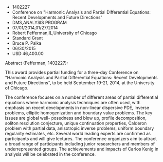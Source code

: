 
* 1402227
* Conference on "Harmonic Analysis and Partial Differential Equations: Recent Developments and Future Directions"
* DMS,ANALYSIS PROGRAM
* 07/01/2014,01/27/2014
* Robert Fefferman,IL,University of Chicago
* Standard Grant
* Bruce P. Palka
* 06/30/2015
* USD 46,400.00

Abstract (Fefferman, 1402227):

This award provides partial funding for a three-day Conference on "Harmonic
Analysis and Partial Differential Equations: Recent Developments and Future
Directions", to be held September 19-21, 2014, at the University of Chicago.

The conference focuses on a number of different areas of partial differential
equations where harmonic analysis techniques are often used, with emphasis on
recent developments in non-linear dispersive PDE, inverse problems, elliptic
homogenization and boundary value problems. The key issues are global well-
posedness and blow up, profile decomposition, soliton resolution conjecture,
unique continuation properties, Calderon problem with partial data, anisotropic
inverse problems, uniform boundary regularity estimates, etc. Several world
leading experts are confirmed as participants and will give lectures. The
conference organizers aim to attract a broad range of participants including
junior researchers and members of underrepresented groups. The achievements and
impacts of Carlos Kenig in analysis will be celebrated in the conference.
